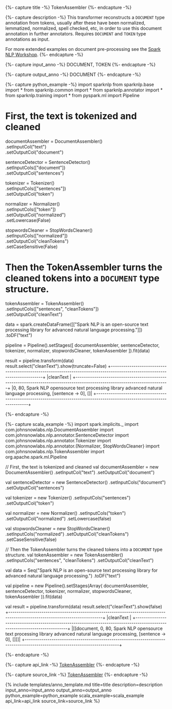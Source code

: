 {%- capture title -%}
TokenAssembler
{%- endcapture -%}

{%- capture description -%}
This transformer reconstructs a `DOCUMENT` type annotation from tokens, usually after these have been normalized,
lemmatized, normalized, spell checked, etc, in order to use this document annotation in further annotators.
Requires `DOCUMENT` and `TOKEN` type annotations as input.

For more extended examples on document pre-processing see the
[Spark NLP Workshop](https://github.com/JohnSnowLabs/spark-nlp-workshop/blob/master/tutorials/Certification_Trainings/Public/databricks_notebooks/2.Text_Preprocessing_with_SparkNLP_Annotators_Transformers_v3.0.ipynb).
{%- endcapture -%}

{%- capture input_anno -%}
DOCUMENT, TOKEN
{%- endcapture -%}

{%- capture output_anno -%}
DOCUMENT
{%- endcapture -%}

{%- capture python_example -%}
import sparknlp
from sparknlp.base import *
from sparknlp.common import *
from sparknlp.annotator import *
from sparknlp.training import *
from pyspark.ml import Pipeline

# First, the text is tokenized and cleaned
documentAssembler = DocumentAssembler() \
    .setInputCol("text") \
    .setOutputCol("document")

sentenceDetector = SentenceDetector() \
    .setInputCols(["document"]) \
    .setOutputCol("sentences")

tokenizer = Tokenizer() \
    .setInputCols(["sentences"]) \
    .setOutputCol("token")

normalizer = Normalizer() \
    .setInputCols(["token"]) \
    .setOutputCol("normalized") \
    .setLowercase(False)

stopwordsCleaner = StopWordsCleaner() \
    .setInputCols(["normalized"]) \
    .setOutputCol("cleanTokens") \
    .setCaseSensitive(False)

# Then the TokenAssembler turns the cleaned tokens into a `DOCUMENT` type structure.
tokenAssembler = TokenAssembler() \
    .setInputCols(["sentences", "cleanTokens"]) \
    .setOutputCol("cleanText")

data = spark.createDataFrame([["Spark NLP is an open-source text processing library for advanced natural language processing."]]) \
    .toDF("text")

pipeline = Pipeline().setStages([
    documentAssembler,
    sentenceDetector,
    tokenizer,
    normalizer,
    stopwordsCleaner,
    tokenAssembler
]).fit(data)

result = pipeline.transform(data)
result.select("cleanText").show(truncate=False)
+---------------------------------------------------------------------------------------------------------------------------+
|cleanText                                                                                                                  |
+---------------------------------------------------------------------------------------------------------------------------+
|0, 80, Spark NLP opensource text processing library advanced natural language processing, [sentence -> 0], []|
+---------------------------------------------------------------------------------------------------------------------------+

{%- endcapture -%}

{%- capture scala_example -%}
import spark.implicits._
import com.johnsnowlabs.nlp.DocumentAssembler
import com.johnsnowlabs.nlp.annotator.SentenceDetector
import com.johnsnowlabs.nlp.annotator.Tokenizer
import com.johnsnowlabs.nlp.annotator.{Normalizer, StopWordsCleaner}
import com.johnsnowlabs.nlp.TokenAssembler
import org.apache.spark.ml.Pipeline

// First, the text is tokenized and cleaned
val documentAssembler = new DocumentAssembler()
  .setInputCol("text")
  .setOutputCol("document")

val sentenceDetector = new SentenceDetector()
  .setInputCols("document")
  .setOutputCol("sentences")

val tokenizer = new Tokenizer()
  .setInputCols("sentences")
  .setOutputCol("token")

val normalizer = new Normalizer()
  .setInputCols("token")
  .setOutputCol("normalized")
  .setLowercase(false)

val stopwordsCleaner = new StopWordsCleaner()
  .setInputCols("normalized")
  .setOutputCol("cleanTokens")
  .setCaseSensitive(false)

// Then the TokenAssembler turns the cleaned tokens into a `DOCUMENT` type structure.
val tokenAssembler = new TokenAssembler()
  .setInputCols("sentences", "cleanTokens")
  .setOutputCol("cleanText")

val data = Seq("Spark NLP is an open-source text processing library for advanced natural language processing.")
  .toDF("text")

val pipeline = new Pipeline().setStages(Array(
  documentAssembler,
  sentenceDetector,
  tokenizer,
  normalizer,
  stopwordsCleaner,
  tokenAssembler
)).fit(data)

val result = pipeline.transform(data)
result.select("cleanText").show(false)
+---------------------------------------------------------------------------------------------------------------------------+
|cleanText                                                                                                                  |
+---------------------------------------------------------------------------------------------------------------------------+
|[[document, 0, 80, Spark NLP opensource text processing library advanced natural language processing, [sentence -> 0], []]]|
+---------------------------------------------------------------------------------------------------------------------------+

{%- endcapture -%}

{%- capture api_link -%}
[TokenAssembler](https://nlp.johnsnowlabs.com/api/com/johnsnowlabs/nlp/TokenAssembler)
{%- endcapture -%}

{%- capture source_link -%}
[TokenAssembler](https://github.com/JohnSnowLabs/spark-nlp/tree/master/src/main/scala/com/johnsnowlabs/nlp/TokenAssembler.scala)
{%- endcapture -%}

{% include templates/anno_template.md
title=title
description=description
input_anno=input_anno
output_anno=output_anno
python_example=python_example
scala_example=scala_example
api_link=api_link
source_link=source_link
%}